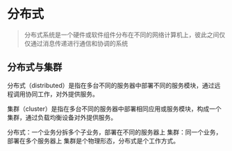 分布式
=====
> 分布式系统是一个硬件或软件组件分布在不同的网络计算机上，彼此之间仅仅通过消息传递进行通信和协调的系统

## 分布式与集群

分布式（distributed）是指在多台不同的服务器中部署不同的服务模块，通过远程调用协同工作，对外提供服务。

集群（cluster）是指在多台不同的服务器中部署相同应用或服务模块，构成一个集群，通过负载均衡设备对外提供服务。

分布式：一个业务分拆多个子业务，部署在不同的服务器上
集群：同一个业务，部署在多个服务器上
集群是个物理形态，分布式是个工作方式。


